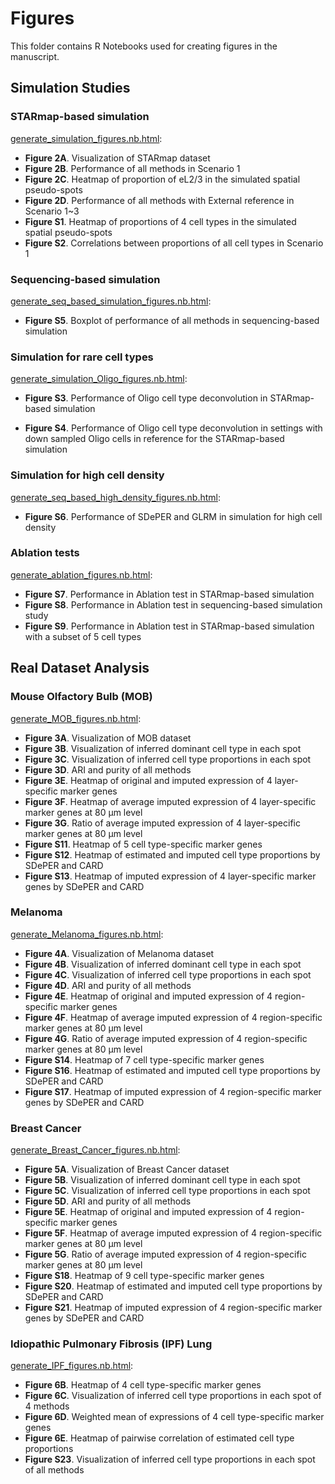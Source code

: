 # Figures
This folder contains R Notebooks used for creating figures in the manuscript.

## Simulation Studies

### STARmap-based simulation

[generate_simulation_figures.nb.html](https://rawcdn.githack.com/az7jh2/SDePER_Analysis/969f323b7518a1f7d26c01ab15586c274d11cb07/Figures/Simulation/generate_simulation_figures.nb.html):

- **Figure 2A**. Visualization of STARmap dataset
- **Figure 2B**. Performance of all methods in Scenario 1
- **Figure 2C**. Heatmap of proportion of eL2/3 in the simulated spatial pseudo-spots
- **Figure 2D**. Performance of all methods with External reference in Scenario 1~3
- **Figure S1**. Heatmap of proportions of 4 cell types in the simulated spatial pseudo-spots
- **Figure S2**. Correlations between proportions of all cell types in Scenario 1

### Sequencing-based simulation

[generate_seq_based_simulation_figures.nb.html](https://rawcdn.githack.com/az7jh2/SDePER_Analysis/766828c46ac678831a5edf27cacd0b6e90ba1c3f/Figures/Simulation_seq_based/generate_seq_based_simulation_figures.nb.html):

* **Figure S5**. Boxplot of performance of all methods in sequencing-based simulation

### Simulation for rare cell types

[generate_simulation_Oligo_figures.nb.html](https://rawcdn.githack.com/az7jh2/SDePER_Analysis/3d98724031f1b09489089444b8ec946d1748a434/Figures/Simulation/generate_simulation_Oligo_figures.nb.html):

* **Figure S3**. Performance of Oligo cell type deconvolution in STARmap-based simulation

* **Figure S4**. Performance of Oligo cell type deconvolution in settings with down sampled Oligo cells in reference for the STARmap-based simulation

### Simulation for high cell density

[generate_seq_based_high_density_figures.nb.html](https://rawcdn.githack.com/az7jh2/SDePER_Analysis/5e3b7e0973437802eb3f709468def4cab6f1c653/Figures/Simulation_seq_based/generate_seq_based_high_density_figures.nb.html):

* **Figure S6**. Performance of SDePER and GLRM in simulation for high cell density 

### Ablation tests

[generate_ablation_figures.nb.html](https://rawcdn.githack.com/az7jh2/SDePER_Analysis/969f323b7518a1f7d26c01ab15586c274d11cb07/Ablation/generate_ablation_figures.nb.html):

* **Figure S7**. Performance in Ablation test in STARmap-based simulation
* **Figure S8**. Performance in Ablation test in sequencing-based simulation study
* **Figure S9**. Performance in Ablation test in STARmap-based simulation with a subset of 5 cell types

## Real Dataset Analysis

### Mouse Olfactory Bulb (**MOB**)

[generate_MOB_figures.nb.html](https://rawcdn.githack.com/az7jh2/SDePER_Analysis/969f323b7518a1f7d26c01ab15586c274d11cb07/Figures/MOB/generate_MOB_figures.nb.html):

- **Figure 3A**. Visualization of MOB dataset
- **Figure 3B**. Visualization of inferred dominant cell type in each spot
- **Figure 3C**. Visualization of inferred cell type proportions in each spot
- **Figure 3D**. ARI and purity of all methods
- **Figure 3E**. Heatmap of original and imputed expression of 4 layer-specific marker genes
- **Figure 3F**. Heatmap of average imputed expression of 4 layer-specific marker genes at 80 μm level
- **Figure 3G**. Ratio of average imputed expression of 4 layer-specific marker genes at 80 μm level
- **Figure S11**. Heatmap of 5 cell type-specific marker genes
- **Figure S12**. Heatmap of estimated and imputed cell type proportions by SDePER and CARD
- **Figure S13**. Heatmap of imputed expression of 4 layer-specific marker genes by SDePER and CARD

### Melanoma

[generate_Melanoma_figures.nb.html](https://rawcdn.githack.com/az7jh2/SDePER_Analysis/969f323b7518a1f7d26c01ab15586c274d11cb07/Figures/Melanoma/generate_Melanoma_figures.nb.html):

- **Figure 4A**. Visualization of Melanoma dataset
- **Figure 4B**. Visualization of inferred dominant cell type in each spot
- **Figure 4C**. Visualization of inferred cell type proportions in each spot
- **Figure 4D**. ARI and purity of all methods
- **Figure 4E**. Heatmap of original and imputed expression of 4 region-specific marker genes
- **Figure 4F**. Heatmap of average imputed expression of 4 region-specific marker genes at 80 μm level
- **Figure 4G**. Ratio of average imputed expression of 4 region-specific marker genes at 80 μm level
- **Figure S14**. Heatmap of 7 cell type-specific marker genes
- **Figure S16**. Heatmap of estimated and imputed cell type proportions by SDePER and CARD
- **Figure S17**. Heatmap of imputed expression of 4 region-specific marker genes by SDePER and CARD

### Breast Cancer

[generate_Breast_Cancer_figures.nb.html](https://rawcdn.githack.com/az7jh2/SDePER_Analysis/969f323b7518a1f7d26c01ab15586c274d11cb07/Figures/Breast_Cancer/generate_Breast_Cancer_figures.nb.html):

- **Figure 5A**. Visualization of Breast Cancer dataset
- **Figure 5B**. Visualization of inferred dominant cell type in each spot
- **Figure 5C**. Visualization of inferred cell type proportions in each spot
- **Figure 5D**. ARI and purity of all methods
- **Figure 5E**. Heatmap of original and imputed expression of 4 region-specific marker genes
- **Figure 5F**. Heatmap of average imputed expression of 4 region-specific marker genes at 80 μm level
- **Figure 5G**. Ratio of average imputed expression of 4 region-specific marker genes at 80 μm level
- **Figure S18**. Heatmap of 9 cell type-specific marker genes
- **Figure S20**. Heatmap of estimated and imputed cell type proportions by SDePER and CARD
- **Figure S21**. Heatmap of imputed expression of 4 region-specific marker genes by SDePER and CARD

### Idiopathic Pulmonary Fibrosis (IPF) Lung

[generate_IPF_figures.nb.html](https://rawcdn.githack.com/az7jh2/SDePER_Analysis/969f323b7518a1f7d26c01ab15586c274d11cb07/Figures/IPF/generate_IPF_figures.nb.html):

- **Figure 6B**. Heatmap of 4 cell type-specific marker genes
- **Figure 6C**. Visualization of inferred cell type proportions in each spot of 4 methods
- **Figure 6D**. Weighted mean of expressions of 4 cell type-specific marker genes
- **Figure 6E**. Heatmap of pairwise correlation of estimated cell type proportions
- **Figure S23**. Visualization of inferred cell type proportions in each spot of all methods

